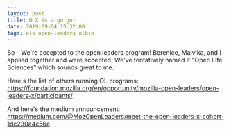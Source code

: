 ```yaml
---
layout: post
title: OLX is a go go!
date: 2019-09-04 15:32:00
tags: olx open-leaders olbio
---
```


So - We're accepted to the open leaders program! Berenice, Malvika, and I applied together and were accepted. We've tentatively named it "Open Life Sciences" which sounds great to me.

Here's the list of others running OL programs: https://foundation.mozilla.org/en/opportunity/mozilla-open-leaders/open-leaders-x/participants/

And here's the medium announcement: https://medium.com/@MozOpenLeaders/meet-the-open-leaders-x-cohort-1dc230a4c56a
